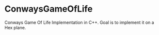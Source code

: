 ConwaysGameOfLife
=================

Conways Game Of Life Implementation in C++. Goal is to implement it on a Hex plane.
